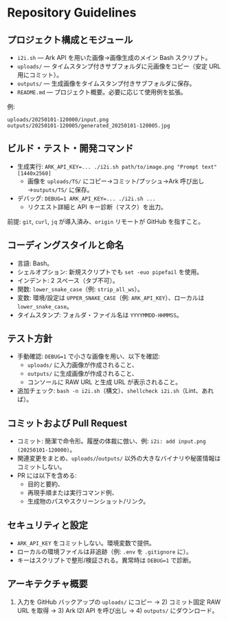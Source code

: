# Repository Guidelines

## プロジェクト構成とモジュール
- `i2i.sh` — Ark API を用いた画像→画像生成のメイン Bash スクリプト。
- `uploads/` — タイムスタンプ付きサブフォルダに元画像をコピー（安定 URL 用にコミット）。
- `outputs/` — 生成画像をタイムスタンプ付きサブフォルダに保存。
- `README.md` — プロジェクト概要。必要に応じて使用例を拡張。

例:
```
uploads/20250101-120000/input.png
outputs/20250101-120005/generated_20250101-120005.jpg
```

## ビルド・テスト・開発コマンド
- 生成実行: `ARK_API_KEY=... ./i2i.sh path/to/image.png "Prompt text" [1440x2560]`
  - 画像を `uploads/TS/` にコピー→コミット/プッシュ→Ark 呼び出し→`outputs/TS/` に保存。
- デバッグ: `DEBUG=1 ARK_API_KEY=... ./i2i.sh ...`
  - リクエスト詳細と API キー診断（マスク）を出力。

前提: `git`, `curl`, `jq` が導入済み、`origin` リモートが GitHub を指すこと。

## コーディングスタイルと命名
- 言語: Bash。
- シェルオプション: 新規スクリプトでも `set -euo pipefail` を使用。
- インデント: 2 スペース（タブ不可）。
- 関数: `lower_snake_case`（例: `strip_all_ws`）。
- 変数: 環境/設定は `UPPER_SNAKE_CASE`（例: `ARK_API_KEY`）、ローカルは `lower_snake_case`。
- タイムスタンプ: フォルダ・ファイル名は `YYYYMMDD-HHMMSS`。

## テスト方針
- 手動確認: `DEBUG=1` で小さな画像を用い、以下を確認:
  - `uploads/` に入力画像が作成されること、
  - `outputs/` に生成画像が作成されること、
  - コンソールに RAW URL と生成 URL が表示されること。
- 追加チェック: `bash -n i2i.sh`（構文）、`shellcheck i2i.sh`（Lint、あれば）。

## コミットおよび Pull Request
- コミット: 簡潔で命令形。履歴の体裁に倣い、例: `i2i: add input.png (20250101-120000)`。
- 関連変更をまとめ、`uploads/`/`outputs/` 以外の大きなバイナリや秘匿情報はコミットしない。
- PR には以下を含める:
  - 目的と要約、
  - 再現手順または実行コマンド例、
  - 生成物のパスやスクリーンショット/リンク。

## セキュリティと設定
- `ARK_API_KEY` をコミットしない。環境変数で提供。
- ローカルの環境ファイルは非追跡（例: `.env` を `.gitignore` に）。
- キーはスクリプトで整形/検証される。異常時は `DEBUG=1` で診断。

## アーキテクチャ概要
1) 入力を GitHub バックアップの `uploads/` にコピー → 2) コミット固定 RAW URL を取得 → 3) Ark I2I API を呼び出し → 4) `outputs/` にダウンロード。
